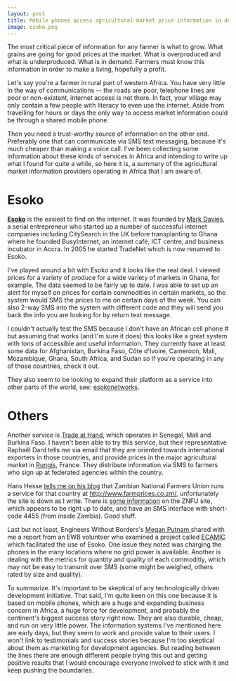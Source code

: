 ```yaml
---
layout: post
title: Mobile phones access agricultural market price information in developing nations
image: esoko.png
---
```



The most critical piece of information for any farmer is what to grow.
What grains are going for good prices at the market. What is
overproduced and what is underproduced. What is in demand. Farmers must
know this information in order to make a living, hopefully a profit.



Let's say you're a farmer in rural part of western Africa. You have very little in the way of communications -- the roads are poor, telephone lines are poor or non-existent, internet access is not there. In fact, your village may only contain a few people with literacy to even use the internet. Aside from travelling for hours or days the only way to access market information could be through a shared mobile phone.



Then you need a trust-worthy source of information on the other end. Preferably one that can communicate via SMS text messaging, because it's much cheaper than making a voice call. I've been collecting some information about these kinds of services in Africa and intending to write up what I found for quite a while, so here it is, a summary of the agricultural market information providers operating in Africa that I am aware of.

<h1>Esoko</h1>



<a href="http://www.esoko.com/"><strong>Esoko</strong></a> is the easiest to find on the internet. It was founded by <a href="http://markdavies.net/">Mark Davies</a>, a serial entrepreneur who started up a number of successful internet companies including CitySearch in the UK before transplanting to Ghana where he founded BusyInternet, an internet café, ICT centre, and business incubator in Accra. In 2005 he started TradeNet which is now renamed to Esoko.



I've played around a bit with Esoko and it looks like the real deal. I viewed prices for a variety of produce for a wide variety of markets in Ghana, for example. The data seemed to be fairly up to date. I was able to set up an alert for myself on prices for certain commodities in certain markets, so the system would SMS the prices to me on certain days of the week. You can also 2-way SMS into the system with different code and they will send you back the info you are looking for by return text message.



I couldn't actually test the SMS because I don't have an African cell phone # but assuming that works (and I'm sure it does) this looks like a great system with tons of accessible and useful information. They currently have at least some data for Afghanistan, Burkina Faso, <span xml:lang="fr" lang="fr">Côte d'Ivoire</span>, Cameroon, Mali, Mozambique, Ghana, South Africa, and Sudan so if you're operating in any of those countries, check it out.



They also seem to be looking to expand their platform as a service into other parts of the world, see: <a href="http://www.esokonetworks.com/">esokonetworks</a>.

<h1>Others</h1>



Another service is <a href="http://www.intracen.org/trade-at-hand/">Trade at Hand</a>, which operates in Senegal, Mali and Burkina Faso. I haven't been able to try this service, but their representative Raphaël Dard tells me via email that they are oriented towards international exporters in those countries, and provide prices in the major agricultural market in <a href="http://en.wikipedia.org/wiki/March%C3%A9_d%27Int%C3%A9r%C3%AAt_National_de_Rungis">Rungis</a>, France. They distribute information via SMS to farmers who sign up at federated agencies within the country.



Hans Hesse <a href="http://atdaybreak.wordpress.com/2009/07/24/price-signals-or-smoke-signals/">tells me on his blog</a> that Zambian National Farmers Union runs a service for that country at <a href="http://www.farmprices.co.zm/">http://www.farmprices.co.zm/</a>, unfortunately the site is down as I write. There is <a href="http://www.znfu.org.zm/index.php?option=com_content&amp;amp;view=article&amp;amp;id=87:znfu-4455-price-information&amp;amp;catid=50:commodity-prices&amp;amp;Itemid=81">some information</a> on the ZNFU site, which appears to be right up to date, and have an SMS interface with short-code 4455 (from inside Zambia). Good stuff.



Last but not least, Engineers Without Borders's <a href="http://volunteers.ewb.ca/Meg">Megan Putnam </a>shared with me a report from an EWB volunteer who examined a project called <a href="http://www.netsquared.org/projects/ecamic-project-using-icts-innovatively-to-promote-market-access-for-farmers">ECAMIC</a> which facilitated the use of Esoko. One issue they noted was charging the phones in the many locations where no grid power is available. Another is dealing with the metrics for quantity and quality of each commoditiy, which may not be easy to transmit over SMS (some might be weighed, others rated by size and quality).



To summarize. It's important to be skeptical of any technologically driven development initiative. That said, I'm quite keen on this one because it is based on mobile phones, which are a huge and expanding business concern in Africa, a huge force for development, and probably the continent's biggest success story right now. They are also durable, cheap, and run on very little power. The information systems I've mentioned here are early days, but they seem to work and provide value to their users. I won't link to testimonials and success stories because I'm too skeptical about them as marketing for development agencies. But reading between the lines there are enough different people trying this out and getting positive results that I would encourage everyone involved to stick with it and keep pushing the boundaries.